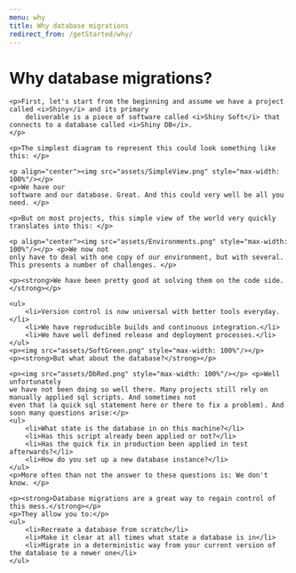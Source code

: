 ```yaml
---
menu: why
title: Why database migrations
redirect_from: /getStarted/why/
---
```

<div id="why">
    <h1>Why database migrations?</h1>

    <p>First, let's start from the beginning and assume we have a project called <i>Shiny</i> and its primary
        deliverable is a piece of software called <i>Shiny Soft</i> that connects to a database called <i>Shiny DB</i>.
    </p>

    <p>The simplest diagram to represent this could look something like this: </p>

    <p align="center"><img src="assets/SimpleView.png" style="max-width: 100%"/></p>
    <p>We have our
    software and our database. Great. And this could very well be all you need. </p>

    <p>But on most projects, this simple view of the world very quickly translates into this: </p>

    <p align="center"><img src="assets/Environments.png" style="max-width: 100%"/></p> <p>We now not
    only have to deal with one copy of our environment, but with several. This presents a number of challenges. </p>

    <p><strong>We have been pretty good at solving them on the code side.</strong></p>

    <ul>
        <li>Version control is now universal with better tools everyday.</li>
        <li>We have reproducible builds and continuous integration.</li>
        <li>We have well defined release and deployment processes.</li>
    </ul>
    <p><img src="assets/SoftGreen.png" style="max-width: 100%"/></p>
    <p><strong>But what about the database?</strong></p>

    <p><img src="assets/DbRed.png" style="max-width: 100%"/></p> <p>Well unfortunately
    we have not been doing so well there. Many projects still rely on manually applied sql scripts. And sometimes not
    even that (a quick sql statement here or there to fix a problem). And soon many questions arise:</p>
    <ul>
        <li>What state is the database in on this machine?</li>
        <li>Has this script already been applied or not?</li>
        <li>Has the quick fix in production been applied in test afterwards?</li>
        <li>How do you set up a new database instance?</li>
    </ul>
    <p>More often than not the answer to these questions is: We don't know. </p>

    <p><strong>Database migrations are a great way to regain control of this mess.</strong></p>
    <p>They allow you to:</p>
    <ul>
        <li>Recreate a database from scratch</li>
        <li>Make it clear at all times what state a database is in</li>
        <li>Migrate in a deterministic way from your current version of the database to a newer one</li>
    </ul>
</div>
